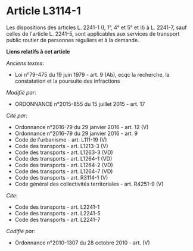 # Article L3114-1

Les dispositions des articles L. 2241-1 (I,   1°, 4° et 5° et II) à L. 2241-7, sauf celles de l'article L. 2241-5, sont
applicables aux services de transport public routier de personnes réguliers et à la demande.

**Liens relatifs à cet article**

_Anciens textes_:

  - Loi n°79-475 du 19 juin 1979 - art. 9 (Ab), ecqc la recherche, la constatation et la poursuite des infractions

_Modifié par_:

  - ORDONNANCE n°2015-855 du 15 juillet 2015 - art. 17

_Cité par_:

  - Ordonnance n°2016-79 du 29 janvier 2016 - art. 12 (V)
  - Ordonnance n°2016-79 du 29 janvier 2016 - art. 9
  - Code de l'urbanisme - art. L111-19 (V)
  - Code des transports - art. L1213-3 (V)
  - Code des transports - art. L1263-3 (VD)
  - Code des transports - art. L1264-1 (VD)
  - Code des transports - art. L1264-2 (VD)
  - Code des transports - art. L1264-7 (VD)
  - Code des transports - art. R3114-1 (V)
  - Code général des collectivités territoriales - art. R4251-9 (V)

_Cite_:

  - Code des transports - art. L2241-1
  - Code des transports - art. L2241-5
  - Code des transports - art. L2241-7

_Codifié par_:

  - Ordonnance n°2010-1307 du 28 octobre 2010 - art. (V)
